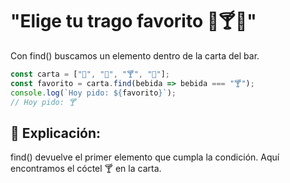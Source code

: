 # "Elige tu trago favorito 🍷🍸🍺"

Con find() buscamos un elemento dentro de la carta del bar.

```javascript
const carta = ["🍺", "🥤", "🍸", "🍷"];
const favorito = carta.find(bebida => bebida === "🍸");
console.log(`Hoy pido: ${favorito}`);
// Hoy pido: 🍸
```

## 🔎 Explicación:
find() devuelve el primer elemento que cumpla la condición. Aquí encontramos el cóctel 🍸 en la carta.